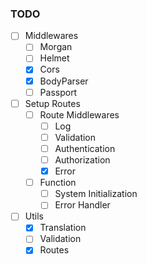 ### TODO

- [ ] Middlewares
  - [ ] Morgan
  - [ ] Helmet
  - [x] Cors
  - [x] BodyParser
  - [ ] Passport
- [ ] Setup Routes
  - [ ] Route Middlewares
    - [ ] Log
    - [ ] Validation
    - [ ] Authentication
    - [ ] Authorization
    - [x] Error
  - [ ] Function
    - [ ] System Initialization
    - [ ] Error Handler
- [ ] Utils
  - [x] Translation
  - [ ] Validation
  - [x] Routes
